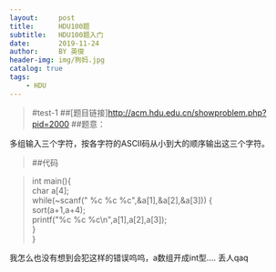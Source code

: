 ```yaml
---
layout:     post
title:      HDU100题
subtitle:   HDU100题入门
date:       2019-11-24
author:     BY 英俊
header-img: img/狗妈.jpg
catalog: true
tags:
    - HDU
---
```

>#test-1 
>##[题目链接]http://acm.hdu.edu.cn/showproblem.php?pid=2000 
>##题意：

多组输入三个字符，按各字符的ASCII码从小到大的顺序输出这三个字符。

>##代码  

>int main(){  
>	char a[4];  
>	while(~scanf(" %c %c %c",&a[1],&a[2],&a[3])) {  		
>		sort(a+1,a+4);  
>		printf("%c %c %c\n",a[1],a[2],a[3]);  
>   }  
> }  

 我怎么也没有想到会犯这样的错误呜呜，a数组开成int型.... 
 丢人qaq
 
